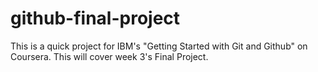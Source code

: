 # github-final-project

This is a quick project for IBM's "Getting Started with Git and Github" on Coursera.
This will cover week 3's Final Project.
